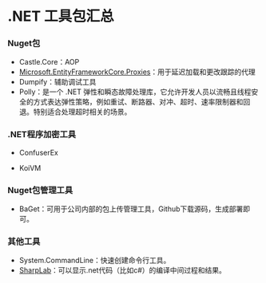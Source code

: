 # .NET 工具包汇总

### Nuget包

- Castle.Core：AOP
- [Microsoft.EntityFrameworkCore.Proxies](https://www.nuget.org/packages/Microsoft.EntityFrameworkCore.Proxies/)：用于延迟加载和更改跟踪的代理
- Dumpify：辅助调试工具
- Polly：是一个 .NET 弹性和瞬态故障处理库，它允许开发人员以流畅且线程安全的方式表达弹性策略，例如重试、断路器、对冲、超时、速率限制器和回退。特别适合处理超时相关的场景。





### .NET程序加密工具

- ConfuserEx

- KoiVM



### Nuget包管理工具

- BaGet：可用于公司内部的包上传管理工具，Github下载源码，生成部署即可。



### 其他工具

- System.CommandLine：快速创建命令行工具。
- [SharpLab](https://sharplab.io/)：可以显示.net代码（比如c#）的编译中间过程和结果。


